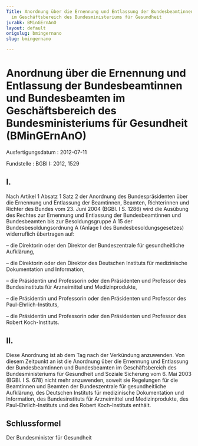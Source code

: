 ```yaml
---
Title: Anordnung über die Ernennung und Entlassung der Bundesbeamtinnen und Bundesbeamten
  im Geschäftsbereich des Bundesministeriums für Gesundheit
jurabk: BMinGErnAnO
layout: default
origslug: bmingernano
slug: bmingernano

---
```


# Anordnung über die Ernennung und Entlassung der Bundesbeamtinnen und Bundesbeamten im Geschäftsbereich des Bundesministeriums für Gesundheit (BMinGErnAnO)

Ausfertigungsdatum
:   2012-07-11

Fundstelle
:   BGBl I: 2012, 1529


## I.

Nach Artikel 1 Absatz 1 Satz 2 der Anordnung des Bundespräsidenten
über die Ernennung und Entlassung der Beamtinnen, Beamten,
Richterinnen und Richter des Bundes vom 23. Juni 2004 (BGBl. I S.
1286) wird die Ausübung des Rechtes zur Ernennung und Entlassung der
Bundesbeamtinnen und Bundesbeamten bis zur Besoldungsgruppe A 15 der
Bundesbesoldungsordnung A (Anlage I des Bundesbesoldungsgesetzes)
widerruflich übertragen auf:

–   die Direktorin oder den Direktor der Bundeszentrale für
    gesundheitliche Aufklärung,


–   die Direktorin oder den Direktor des Deutschen Instituts für
    medizinische Dokumentation und Information,


–   die Präsidentin und Professorin oder den Präsidenten und Professor des
    Bundesinstituts für Arzneimittel und Medizinprodukte,


–   die Präsidentin und Professorin oder den Präsidenten und Professor des
    Paul-Ehrlich-Instituts,


–   die Präsidentin und Professorin oder den Präsidenten und Professor des
    Robert Koch-Instituts.





## II.

Diese Anordnung ist ab dem Tag nach der Verkündung anzuwenden. Von
diesem Zeitpunkt an ist die Anordnung über die Ernennung und
Entlassung der Bundesbeamtinnen und Bundesbeamten im Geschäftsbereich
des Bundesministeriums für Gesundheit und Soziale Sicherung vom 6. Mai
2003 (BGBl. I S. 678) nicht mehr anzuwenden, soweit sie Regelungen für
die Beamtinnen und Beamten der Bundeszentrale für gesundheitliche
Aufklärung, des Deutschen Instituts für medizinische Dokumentation und
Information, des Bundesinstituts für Arzneimittel und Medizinprodukte,
des Paul-Ehrlich-Instituts und des Robert Koch-Instituts enthält.


## Schlussformel

Der Bundesminister für Gesundheit

